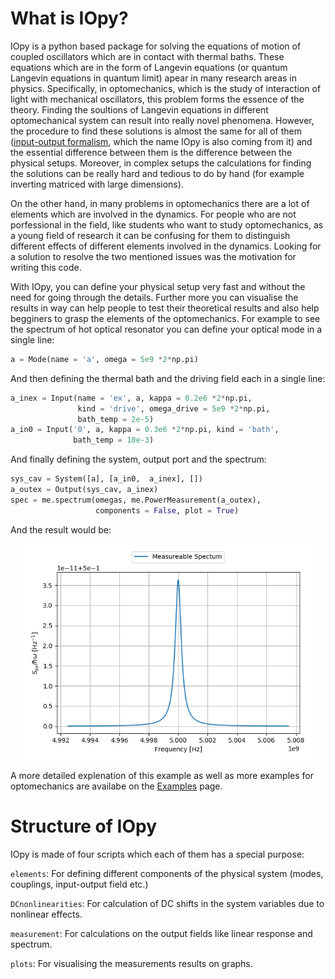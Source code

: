 # What is IOpy?

IOpy is a python based package for solving the equations of motion of coupled oscillators which are in contact with thermal baths. These equations which are in the form of Langevin equations (or quantum Langevin equations in quantum limit) apear in many research areas in physics. Specifically, in optomechanics, which is the study of interaction of light with mechanical oscillators, this problem forms the essence of the theory. Finding the soultions of Langevin equations in different optomechanical system can result into really novel phenomena. However, the procedure to find these solutions is almost the same for all of them ([input-output formalism](http://127.0.0.1:8000/theory/#input-output-formalism), which the name IOpy is also coming from it) and the essential difference between them is the difference between the physical setups. Moreover, in complex setups the calculations for finding the solutions can be really hard and tedious to do by hand (for example inverting matriced with large dimensions).

On the other hand, in many problems in optomechanics there are a lot of elements which are involved in the dynamics. For people who are not porfessional in the field, like students who want to study optomechanics, as a young field of research it can be confusing for them to distinguish different effects of different elements involved in the dynamics. Looking for a solution to resolve the two mentioned issues was the motivation for writing this code.

With IOpy, you can define your physical setup very fast and without the need for going through the details. Further more you can visualise the results in way can help people to test their theoretical results and also help begginers to grasp the elements of the optomechanics. For example to see the spectrum of hot optical resonator you can define your optical mode in a single line:

```python
a = Mode(name = 'a', omega = 5e9 *2*np.pi)
```

And then defining the thermal bath and the driving field each in a single line:

```python
a_inex = Input(name = 'ex', a, kappa = 0.2e6 *2*np.pi,
               kind = 'drive', omega_drive = 5e9 *2*np.pi,
               bath_temp = 2e-5)
a_in0 = Input('0', a, kappa = 0.3e6 *2*np.pi, kind = 'bath',
              bath_temp = 10e-3)
```

And finally defining the system, output port and the spectrum:

```python
sys_cav = System([a], [a_in0,  a_inex], [])
a_outex = Output(sys_cav, a_inex)
spec = me.spectrum(omegas, me.PowerMeasurement(a_outex),
                   components = False, plot = True)
```
And the result would be:
<!--
![Simple Cavity Spectrum](Simple Cavity/simple_cavity_spectrum.png){width=460 .center}
\begin{figure}[!h]
\caption{Simple cavity output spectrum}
\end{figure}
-->
<p align="center">
  <img width="460" src="\Simple Cavity\simple_cavity_spectrum.png">
</p>


A more detailed explenation of this example as well as more examples for optomechanics are availabe on the [Examples](http://127.0.0.1:8000/Examples/) page.

# Structure of IOpy
IOpy is made of four scripts which each of them has a special purpose:

`elements`: For defining different components of the physical system (modes, couplings, input-output field etc.)

`DCnonlinearities`: For calculation of DC shifts in the system variables due to nonlinear effects.

`measurement`: For calculations on the output fields like linear response and spectrum.

`plots`: For visualising the measurements results on graphs.


<!--
## Comments of Nick
In general I would try to make a story around these two usecases.
IOpy aims for:
* testing and visulizing of theorectical models 
* being an educational tool to learn about the classical effects in optomechanics 
As an eyecatcher, it maybe makes sense to show a very short example of IOpy on the about page. (You can use the simple cavity example. But don't add a lot of explanation. This you will do in the examples section)
Usually people (including me =) ) that want to use the software for the first time, just look at the first page to start.
Also try to make a short comment about the structure of IOpy. What are the important files? And link to the section that gives a more detailed description.
At the end you should have some links to installation and further examples.
Installation:
git pull
and also name all the packages that have to installed to use iopy:
numpy, scipy, matplotlib (These are all the classics)
-->